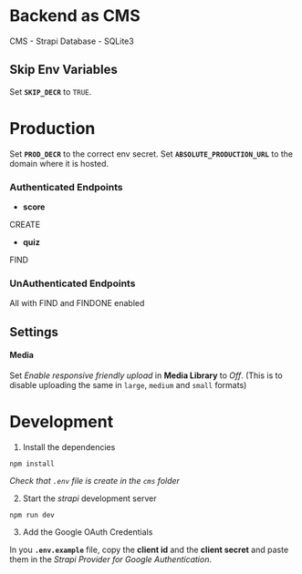 # Backend as CMS

CMS - Strapi
Database - SQLite3

## Skip Env Variables

Set **`SKIP_DECR`** to `TRUE`.

# Production

Set **`PROD_DECR`** to the correct env secret.
Set **`ABSOLUTE_PRODUCTION_URL`** to the domain where it is hosted.

### Authenticated Endpoints

-   **score**

CREATE

-   **quiz**

FIND

### UnAuthenticated Endpoints

All with FIND and FINDONE enabled

## Settings

#### Media

Set _Enable responsive friendly upload_ in **Media Library** to _Off_.
(This is to disable uploading the same in `large`, `medium` and `small` formats)

# Development

1. Install the dependencies

```
npm install
```

_Check that `.env` file is create in the `cms` folder_

2. Start the _strapi_ development server

```
npm run dev
```

3. Add the Google OAuth Credentials

In you **`.env.example`** file, copy the **client id** and the **client secret** and paste them in the _Strapi Provider for Google Authentication_.
